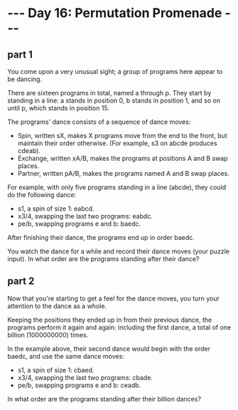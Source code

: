 # --- Day 16: Permutation Promenade ---  

## part 1

You come upon a very unusual sight; a group of programs here appear to be dancing.  

There are sixteen programs in total, named a through p. They start by standing in a line: a stands in position 0, b stands in position 1, and so on until p, which stands in position 15.  

The programs' dance consists of a sequence of dance moves:  

- Spin, written sX, makes X programs move from the end to the front, but maintain their order otherwise. (For example, s3 on abcde produces cdeab).
- Exchange, written xA/B, makes the programs at positions A and B swap places.
- Partner, written pA/B, makes the programs named A and B swap places.  

For example, with only five programs standing in a line (abcde), they could do the following dance:

- s1, a spin of size 1: eabcd.
- x3/4, swapping the last two programs: eabdc.
- pe/b, swapping programs e and b: baedc.  

After finishing their dance, the programs end up in order baedc.  

You watch the dance for a while and record their dance moves (your puzzle input). In what order are the programs standing after their dance?


## part 2

Now that you're starting to get a feel for the dance moves, you turn your attention to the dance as a whole.  

Keeping the positions they ended up in from their previous dance, the programs perform it again and again: including the first dance, a total of one billion (1000000000) times.  

In the example above, their second dance would begin with the order baedc, and use the same dance moves:  

- s1, a spin of size 1: cbaed.
- x3/4, swapping the last two programs: cbade.
- pe/b, swapping programs e and b: ceadb.  

In what order are the programs standing after their billion dances?